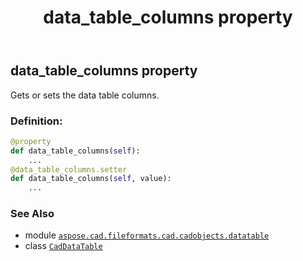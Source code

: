 ﻿---
title: data_table_columns property
second_title: Aspose.CAD for Python via .NET API References
description: 
type: docs
weight: 100
url: /python-net/aspose.cad.fileformats.cad.cadobjects.datatable/caddatatable/data_table_columns/
is_root: false
---

## data_table_columns property


Gets or sets the data table columns.
### Definition:
```python
@property
def data_table_columns(self):
    ...
@data_table_columns.setter
def data_table_columns(self, value):
    ...
```

### See Also
* module [`aspose.cad.fileformats.cad.cadobjects.datatable`](../../)
* class [`CadDataTable`](/cad/python-net/aspose.cad.fileformats.cad.cadobjects.datatable/caddatatable)
